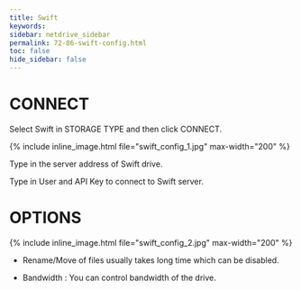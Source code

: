 ```yaml
---
title: Swift
keywords:
sidebar: netdrive_sidebar
permalink: 72-86-swift-config.html
toc: false
hide_sidebar: false
---
```


CONNECT
==================
Select Swift in STORAGE TYPE and then click CONNECT.


{% include inline_image.html file="swift_config_1.jpg" max-width="200" %}


Type in the server address of Swift drive.

Type in User and API Key to connect to Swift server.


OPTIONS
==================


{% include inline_image.html file="swift_config_2.jpg" max-width="200" %}


* Rename/Move of files usually takes long time which can be disabled.

* Bandwidth : You can control bandwidth of the drive.

